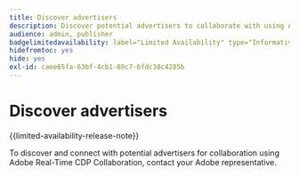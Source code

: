 ```yaml
---
title: Discover advertisers
description: Discover potential advertisers to collaborate with using Adobe Real-Time CDP Collaboration
audience: admin, publisher
badgelimitedavailability: label="Limited Availability" type="Informative" url="https://helpx.adobe.com/legal/product-descriptions/real-time-customer-data-platform-collaboration.html newtab=true"
hidefromtoc: yes
hide: yes
exl-id: caee65fa-63bf-4cb1-80c7-6fdc38c4285b
---
```

# Discover advertisers

{{limited-availability-release-note}}

To discover and connect with potential advertisers for collaboration using Adobe Real-Time CDP Collaboration, contact your Adobe representative. 
